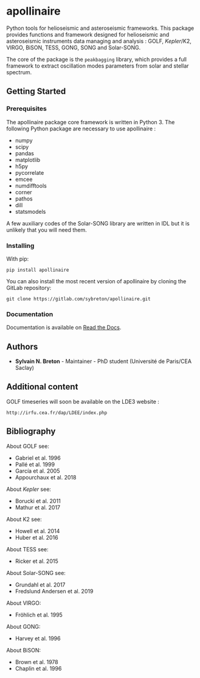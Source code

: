 # apollinaire

Python tools for helioseismic and asteroseismic frameworks.
This package provides functions and framework designed for helioseismic and asteroseismic instruments data managing
and analysis : GOLF, *Kepler*/K2, VIRGO, BiSON, TESS, GONG, SONG and Solar-SONG.  

The core of the package is the ``peakbagging`` library, which provides a full framework to extract oscillation modes parameters 
from solar and stellar spectrum. 

## Getting Started

### Prerequisites

The apollinaire package core framework is written in Python 3.
The following Python package are necessary to use apollinaire : 
- numpy
- scipy
- pandas
- matplotlib
- h5py
- pycorrelate
- emcee
- numdifftools
- corner
- pathos
- dill
- statsmodels

A few auxiliary codes of the Solar-SONG library are written in IDL but it is unlikely that you will need them. 

### Installing

With pip:

`pip install apollinaire` 

You can also install the most recent version of apollinaire by cloning the GitLab repository:

`git clone https://gitlab.com/sybreton/apollinaire.git`

### Documentation

Documentation is available on [Read the Docs](https://apollinaire.readthedocs.io).

## Authors

* **Sylvain N. Breton** - Maintainer - PhD student (Université de Paris/CEA Saclay)

## Additional content 

GOLF timeseries will soon be available on the LDE3 website :

`http://irfu.cea.fr/dap/LDEE/index.php`

## Bibliography

About GOLF see:
- Gabriel et al. 1996
- Pallé et al. 1999
- García et al. 2005
- Appourchaux et al. 2018

About *Kepler* see:
- Borucki et al. 2011
- Mathur et al. 2017

About K2 see:
- Howell et al. 2014
- Huber et al. 2016

About TESS see:
- Ricker et al. 2015

About Solar-SONG see:
- Grundahl et al. 2017
- Fredslund Andersen et al. 2019

About VIRGO:
- Fröhlich et al. 1995

About GONG:
- Harvey et al. 1996 

About BiSON:
- Brown et al. 1978
- Chaplin et al. 1996
